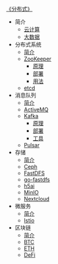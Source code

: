 [《分布式》](index.md)

- 简介
  - [云计算](简介/云计算.md)
  - [大数据](简介/大数据.md)
- 分布式系统
  - [简介](分布式系统/简介.md)
  - [ZooKeeper](分布式系统/ZooKeeper/ZooKeeper.md)
    - [原理](分布式系统/ZooKeeper/原理.md)
    - [部署](分布式系统/ZooKeeper/部署.md)
    - [用法](分布式系统/ZooKeeper/用法.md)
  - [etcd](分布式系统/etcd.md)
- 消息队列
  - [简介](消息队列/简介.md)
  - [ActiveMQ](消息队列/ActiveMQ.md)
  - [Kafka](消息队列/Kafka/Kafka.md)
    - [原理](消息队列/Kafka/原理.md)
    - [部署](消息队列/Kafka/部署.md)
    - [工具](消息队列/Kafka/工具.md)
  - [Pulsar](消息队列/Pulsar.md)
- 存储
  - [简介](存储/简介.md)
  - [Ceph](存储/Ceph.md)
  - [FastDFS](存储/FastDFS.md)
  - [go-fastdfs](存储/go-fastdfs.md)
  - [h5ai](存储/h5ai.md)
  - [MinIO](存储/MinIO.md)
  - [Nextcloud](存储/Nextcloud.md)
- 微服务
  - [简介](微服务/简介.md)
  - [Istio](微服务/Istio.md)
- 区块链
  - [简介](区块链/简介.md)
  - [BTC](区块链/BTC.md)
  - [ETH](区块链/ETH.md)
  - [DeFi](区块链/DeFi.md)
